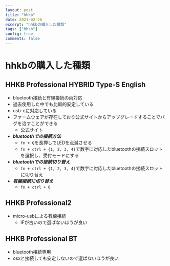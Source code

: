 ```yaml
---
layout: post
title: "hhkb"
date: 2021-02-26
excerpt: "hhkbの購入した種類"
tags: ["hhkb"]
config: true
comments: false
---
```


# hhkbの購入した種類

## HHKB Professional HYBRID Type-S English
 - bluetooth接続と有線接続の両対応
 - 過去使用した中でも比較的安定している
 - usb-cに対応している
 - ファームウェアが存在しており公式サイトからアップグレードすることでバグを治すことができる
   - [公式サイト](https://happyhackingkb.com/jp/download/)
 - ***bluetoothでの接続方法***
   - `fn + Q`を長押しでLEDを点滅させる
   - `fn + ctrl + {1, 2, 3, 4}`で数字に対応したbluetoothの接続スロットを選択し、受付モードにする
 - ***bluetoothでの接続切り替え***
   - `fn + ctrl + {1, 2, 3, 4}`で数字に対応したbluetoothの接続スロットに切り替え
 - ***有線接続に切り替え***
   - `fn + ctrl + 0`

## HHKB Professional2
 - micro-usbによる有線接続
   - IFが古いので選ばないほうが良い

## HHKB Professional BT
 - bluetooth接続専用
 - osxと接続しても安定しないので選ばないほうが良い

